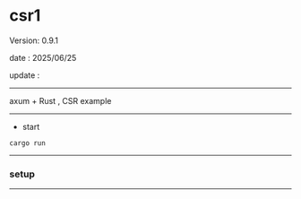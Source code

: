 # csr1

 Version: 0.9.1

 date    : 2025/06/25

 update :

***

axum + Rust , CSR example

***
* start

```
cargo run
```

***
### setup

***